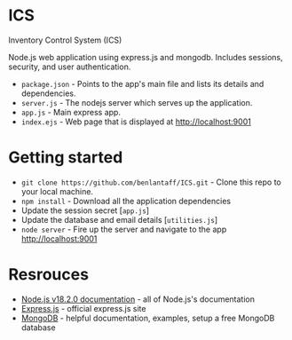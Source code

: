 # ICS
Inventory Control System (ICS)

Node.js web application using express.js and mongodb. Includes sessions, security, and user authentication.

- `package.json` - Points to the app's main file and lists its details and dependencies.
- `server.js` - The nodejs server which serves up the application.
- `app.js` - Main express app.
- `index.ejs` - Web page that is displayed at [http://localhost:9001](http://localhost:9001)

# Getting started

- `git clone https://github.com/benlantaff/ICS.git` - Clone this repo to your local machine.
- `npm install` - Download all the application dependencies
- Update the session secret [`app.js`]
- Update the database and email details [`utilities.js`]
- `node server` - Fire up the server and navigate to the app [http://localhost:9001](http://localhost:9001)

# Resrouces

- [Node.js v18.2.0 documentation](https://nodejs.org/dist/latest-v18.x/docs/api/) - all of Node.js's documentation
- [Express.js](https://expressjs.com/) - official express.js site
- [MongoDB](https://www.mongodb.com/) - helpful documentation, examples, setup a free MongoDB database
